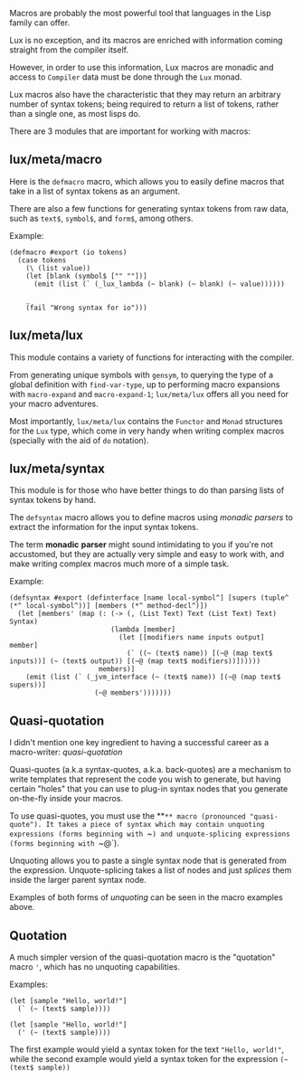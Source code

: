 Macros are probably the most powerful tool that languages in the Lisp family can offer.

Lux is no exception, and its macros are enriched with information coming straight from the compiler itself.

However, in order to use this information, Lux macros are monadic and access to `Compiler` data must be done through the `Lux` monad.

Lux macros also have the characteristic that they may return an arbitrary number of syntax tokens; being required to return a list of tokens, rather than a single one, as most lisps do.

There are 3 modules that are important for working with macros:

## lux/meta/macro

Here is the `defmacro` macro, which allows you to easily define macros that take in a list of syntax tokens as an argument.

There are also a few functions for generating syntax tokens from raw data, such as `text$`, `symbol$`, and `form$`, among others.

Example:

	(defmacro #export (io tokens)
	  (case tokens
	    (\ (list value))
	    (let [blank (symbol$ ["" ""])]
	      (emit (list (` (_lux_lambda (~ blank) (~ blank) (~ value))))))
	
	    _
	    (fail "Wrong syntax for io")))

## lux/meta/lux

This module contains a variety of functions for interacting with the compiler.

From generating unique symbols with `gensym`, to querying the type of a global definition with `find-var-type`, up to performing macro expansions with `macro-expand` and `macro-expand-1`; `lux/meta/lux` offers all you need for your macro adventures.

Most importantly, `lux/meta/lux` contains the `Functor` and `Monad` structures for the `Lux` type, which come in very handy when writing complex macros (specially with the aid of `do` notation).

## lux/meta/syntax

This module is for those who have better things to do than parsing lists of syntax tokens by hand.

The `defsyntax` macro allows you to define macros using _monadic_ _parsers_ to extract the information for the input syntax tokens.

The term **monadic** **parser** might sound intimidating to you if you're not accustomed, but they are actually very simple and easy to work with, and make writing complex macros much more of a simple task.

Example:

	(defsyntax #export (definterface [name local-symbol^] [supers (tuple^ (*^ local-symbol^))] [members (*^ method-decl^)])
	  (let [members' (map (: (-> (, (List Text) Text (List Text) Text) Syntax)
	                         (lambda [member]
	                           (let [[modifiers name inputs output] member]
	                             (` ((~ (text$ name)) [(~@ (map text$ inputs))] (~ (text$ output)) [(~@ (map text$ modifiers))])))))
	                      members)]
	    (emit (list (` (_jvm_interface (~ (text$ name)) [(~@ (map text$ supers))]
	                     (~@ members')))))))

## Quasi-quotation

I didn't mention one key ingredient to having a successful career as a macro-writer: _quasi-quotation_

Quasi-quotes (a.k.a syntax-quotes, a.k.a. back-quotes) are a mechanism to write templates that represent the code you wish to generate, but having certain "holes" that you can use to plug-in syntax nodes that you generate on-the-fly inside your macros.

To use quasi-quotes, you must use the **`** macro (pronounced "quasi-quote").
It takes a piece of syntax which may contain unquoting expressions (forms beginning with `~`) and unquote-splicing expressions (forms beginning with `~@`).

Unquoting allows you to paste a single syntax node that is generated from the expression.
Unquote-splicing takes a list of nodes and just _splices_ them inside the larger parent syntax node.

Examples of both forms of _unquoting_ can be seen in the macro examples above.

## Quotation

A much simpler version of the quasi-quotation macro is the "quotation" macro `'`, which has no unquoting capabilities.

Examples:

	(let [sample "Hello, world!"]
	  (` (~ (text$ sample))))
	
	(let [sample "Hello, world!"]
	  (' (~ (text$ sample))))

The first example would yield a syntax token for the text `"Hello, world!"`, while the second example would yield a syntax token for the expression `(~ (text$ sample))`
